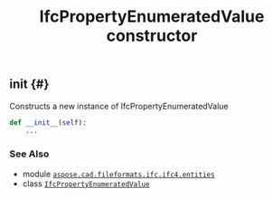 ﻿---
title: IfcPropertyEnumeratedValue constructor
second_title: Aspose.CAD for Python via .NET API References
description: 
type: docs
weight: 10
url: /python-net/aspose.cad.fileformats.ifc.ifc4.entities/ifcpropertyenumeratedvalue/__init__/
is_root: false
---

## __init__ {#}

Constructs a new instance of IfcPropertyEnumeratedValue



```python
def __init__(self):
    ...
```





### See Also
* module [`aspose.cad.fileformats.ifc.ifc4.entities`](../../)
* class [`IfcPropertyEnumeratedValue`](/cad/python-net/aspose.cad.fileformats.ifc.ifc4.entities/ifcpropertyenumeratedvalue)
